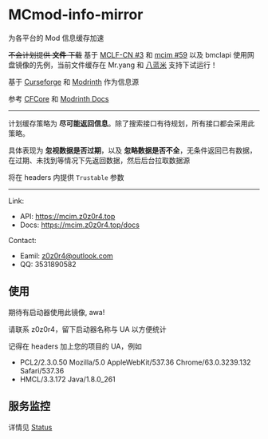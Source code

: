 
# MCmod-info-mirror

为各平台的 Mod 信息缓存加速 

~~不会计划提供 **文件** 下载~~ 基于 [MCLF-CN #3](https://github.com/MCLF-CN/docs/issues/3#issuecomment-2150478972) 和 [mcim #59](https://github.com/z0z0r4/mcim/issues/65) 以及 bmclapi 使用网盘镜像的先例，当前文件缓存在 
Mr.yang 和 [八蓝米](https://alist.8mi.tech) 支持下试运行！

基于 [Curseforge](https://curseforge.com/) 和 [Modrinth](https://modrinth.com/) 作为信息源

参考 [CFCore](https://docs.curseforge.com/) 和 [Modrinth Docs](https://docs.modrinth.com/)

---

计划缓存策略为 **尽可能返回信息**。除了搜索接口有待规划，所有接口都会采用此策略。

具体表现为 **忽视数据是否过期**，以及 **忽略数据是否不全**，无条件返回已有数据，在过期、未找到等情况下先返回数据，然后后台拉取数据源

将在 headers 内提供 `Trustable` 参数

---

Link:
- API: https://mcim.z0z0r4.top
- Docs: https://mcim.z0z0r4.top/docs

Contact:
- Eamil: z0z0r4@outlook.com
- QQ: 3531890582

## 使用

期待有启动器使用此镜像, awa!

请联系 z0z0r4，留下启动器名称与 UA 以方便统计

记得在 headers 加上您的项目的 UA，例如
- PCL2/2.3.0.50 Mozilla/5.0 AppleWebKit/537.36 Chrome/63.0.3239.132 Safari/537.36
- HMCL/3.3.172 Java/1.8.0_261

## 服务监控

详情见 [Status](https://mcmod-info-mirror.github.io/status/)
